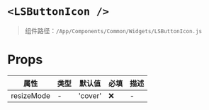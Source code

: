 # `<LSButtonIcon />`

> 组件路径：`/App/Components/Common/Widgets/LSButtonIcon.js`

# Props

| 属性       | 类型 | 默认值  | 必填 | 描述 |
| ---------- | ---- | ------- | ---- | ---- |
| resizeMode | -    | 'cover' | ❌   | -    |
